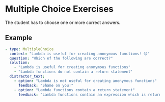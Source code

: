 # Multiple Choice Exercises

The student has to choose one or more correct answers.

## Example

```yml
- type: MultipleChoice
  context: "Lambda is useful for creating anonymous functions! 😏"
  question: "Which of the following are correct?"
  solution:
    - "Lambda is useful for creating anonymous functions"
    - "Lambda functions do not contain a return statement"
  distractor_text:
    - option: "Lambda is not useful for creating anonymous functions"
      feedback: "Shame on you!"
    - option: "Lambda functions contain a return statement"
      feedback: "Lambda functions contain an expression which is returned!"
```
